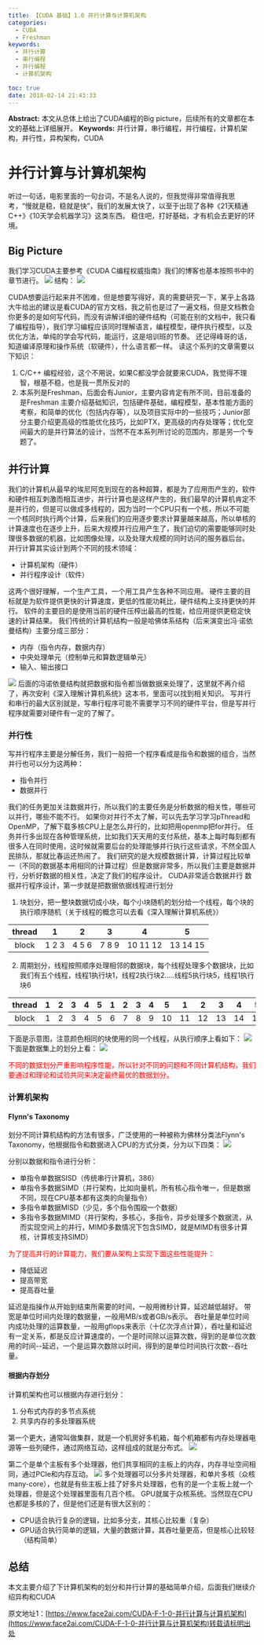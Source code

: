 ```yaml
---
title: 【CUDA 基础】1.0 并行计算与计算机架构
categories:
  - CUDA
  - Freshman
keywords:
  - 并行计算
  - 串行编程
  - 并行编程
  - 计算机架构

toc: true
date: 2018-02-14 21:43:33
---
```


**Abstract:** 本文从总体上给出了CUDA编程的Big picture，后续所有的文章都在本文的基础上详细展开。
**Keywords:** 并行计算，串行编程，并行编程，计算机架构，并行性，异构架构，CUDA

<!--more-->
# 并行计算与计算机架构
听过一句话，电影里面的一句台词，不是名人说的，但我觉得非常值得我思考，“慢就是稳，稳就是快”，我们的发展太快了，以至于出现了各种《21天精通C++》《10天学会机器学习》这类东西。
稳住吧，打好基础，才有机会去更好的环境。
## Big Picture
我们学习CUDA主要参考《CUDA C编程权威指南》我们的博客也基本按照书中的章节进行。
![](https://tony4ai-1251394096.cos.ap-hongkong.myqcloud.com/blog_images/CUDA-F-1-0-并行计算与计算机架构/cover.jpg)
结构：
![](https://tony4ai-1251394096.cos.ap-hongkong.myqcloud.com/blog_images/CUDA-F-1-0-并行计算与计算机架构/CUDA_C.png)

CUDA想要运行起来并不困难，但是想要写得好，真的需要研究一下，某乎上各路大牛给出的建议是看CUDA的官方文档，我之前也是过了一遍文档，但是文档教会你更多的是如何写代码，而没有讲解详细的硬件结构（可能在别的文档中，我只看了编程指导），我们学习编程应该同时理解语言，编程模型，硬件执行模型，以及优化方法，单纯的学会写代码，能运行，这是培训班的节奏。
还记得峰哥的话，知道编译原理和操作系统（软硬件），什么语言都一样。
读这个系列的文章需要以下知识：
1. C/C++ 编程经验，这个不用说，如果C都没学会就要来CUDA，我觉得不理智，根基不稳，也是我一贯所反对的
2. 本系列是Freshman，后面会有Junior，主要内容肯定有所不同，目前准备的是Freshman 主要介绍基础知识，包括硬件基础，编程模型，基本性能方面的考察，和简单的优化（包括内存等），以及项目实际中的一些技巧；Junior部分主要介绍更高级的性能优化技巧，比如PTX，更高级的内存处理等；优化空间最大的是并行算法的设计，当然不在本系列所讨论的范围内，那是另一个专题了。



## 并行计算
我们的计算机从最早的埃尼阿克到现在的各种超算，都是为了应用而产生的，软件和硬件相互刺激而相互进步，并行计算也是这样产生的，我们最早的计算机肯定不是并行的，但是可以做成多线程的，因为当时一个CPU只有一个核，所以不可能一个核同时执行两个计算，后来我们的应用逐步要求计算量越来越高，所以单核的计算速度也在逐步上升，后来大规模并行应用产生了，我们迫切的需要能够同时处理很多数据的机器，比如图像处理，以及处理大规模的同时访问的服务器后台。
并行计算其实设计到两个不同的技术领域：
- 计算机架构（硬件）
- 并行程序设计（软件）

这两个很好理解，一个生产工具，一个用工具产生各种不同应用。
硬件主要的目标就是为软件提供更快的计算速度，更低的性能功耗比，硬件结构上支持更快的并行。
软件的主要目的是使用当前的硬件压榨出最高的性能，给应用提供更稳定快速的计算结果。
我们传统的计算机结构一般是哈佛体系结构（后来演变出冯·诺依曼结构）主要分成三部分：
- 内存（指令内存，数据内存）
- 中央处理单元（控制单元和算数逻辑单元）
- 输入、输出接口

![](https://tony4ai-1251394096.cos.ap-hongkong.myqcloud.com/blog_images/CUDA-F-1-0-并行计算与计算机架构/1.png)
后面的冯诺依曼结构就把数据和指令都当做数据来处理了，这里就不再介绍了，再次安利《深入理解计算机系统》这本书，里面可以找到相关知识。
写并行和串行的最大区别就是，写串行程序可能不需要学习不同的硬件平台，但是写并行程序就需要对硬件有一定的了解了。


### 并行性
写并行程序主要是分解任务，我们一般把一个程序看成是指令和数据的组合，当然并行也可以分为这两种：
- 指令并行
- 数据并行

我们的任务更加关注数据并行，所以我们的主要任务是分析数据的相关性，哪些可以并行，哪些不能不行。
如果你对并行不太了解，可以先去学习学习pThread和OpenMP，了解下载多核CPU上是怎么并行的，比如把用openmp把for并行。
任务并行多出现在各种管理系统，比如我们天天用的支付系统，基本上每时每刻都有很多人在同时使用，这时候就需要后台的处理能够并行执行这些请求，不然全国人民排队，那就比春运还热闹了。
我们研究的是大规模数据计算，计算过程比较单一（不同的数据基本用相同的计算过程）但是数据非常多，所以我们主要是数据并行，分析好数据的相关性，决定了我们的程序设计。
CUDA非常适合数据并行
数据并行程序设计，第一步就是把数据依据线程进行划分
1. 块划分，把一整块数据切成小块，每个小块随机的划分给一个线程，每个块的执行顺序随机（关于线程的概念可以去看《深入理解计算机系统》）

| thread |      1       |        2         |      3       |        4        | 5             |
|:------:|:------------:|:----------------:|:------------:|:---------------:| ------------- |
| block  | 1     2    3 | 4       5      6 | 7    8     9 | 10      11   12 | 13     14  15 |


2. 周期划分，线程按照顺序处理相邻的数据块，每个线程处理多个数据块，比如我们有五个线程，线程1执行块1，线程2执行块2.....线程5执行块5，线程1执行块6

| thread |  1  |  2  |  3  |  4  | 5   | 1   | 2   | 3   | 4   | 5   | 1   | 2   | 3   | 4   | 5   |
|:------:|:---:|:---:|:---:|:---:| --- | --- | --- | --- | --- | --- | --- | --- | --- | --- | --- |
| block       |  1   |  2   |   3  |  4   |    5   |   6  |    7 |   8  |    9 |  10   |   11  |   12  |  13   |   14  |15|

下面是示意图，注意颜色相同的块使用的同一个线程，从执行顺序上看如下：
![](https://tony4ai-1251394096.cos.ap-hongkong.myqcloud.com/blog_images/CUDA-F-1-0-并行计算与计算机架构/2.png)
下面是数据集上的划分上看：
![](https://tony4ai-1251394096.cos.ap-hongkong.myqcloud.com/blog_images/CUDA-F-1-0-并行计算与计算机架构/3.png)

<font color="FF0000">不同的数据划分严重影响程序性能，所以针对不同的问题和不同计算机结构，我们要通过和理论和试验共同来决定最终最优的数据划分。</font>


### 计算机架构
#### Flynn's Taxonomy
划分不同计算机结构的方法有很多，广泛使用的一种被称为佛林分类法Flynn's Taxonomy，他根据指令和数据进入CPU的方式分类，分为以下四类：
![](https://tony4ai-1251394096.cos.ap-hongkong.myqcloud.com/blog_images/CUDA-F-1-0-并行计算与计算机架构/4.png)

分别以数据和指令进行分析：
- 单指令单数据SISD（传统串行计算机，386）
- 单指令多数据SIMD（并行架构，比如向量机，所有核心指令唯一，但是数据不同，现在CPU基本都有这类的向量指令）
- 多指令单数据MISD（少见，多个指令围殴一个数据）
- 多指令多数据MIMD（并行架构，多核心，多指令，异步处理多个数据流，从而实现空间上的并行，MIMD多数情况下包含SIMD，就是MIMD有很多计算核，计算核支持SIMD）

<font color="FF0000">为了提高并行的计算能力，我们要从架构上实现下面这些性能提升：</font>
- 降低延迟
- 提高带宽
- 提高吞吐量

延迟是指操作从开始到结束所需要的时间，一般用微秒计算，延迟越低越好。
带宽是单位时间内处理的数据量，一般用MB/s或者GB/s表示。
吞吐量是单位时间内成功处理的运算数量，一般用gflops来表示（十亿次浮点计算），吞吐量和延迟有一定关系，都是反应计算速度的，一个是时间除以运算次数，得到的是单位次数用的时间--延迟，一个是运算次数除以时间，得到的是单位时间执行次数--吞吐量。


#### 根据内存划分
计算机架构也可以根据内存进行划分：
1. 分布式内存的多节点系统
2. 共享内存的多处理器系统

第一个更大，通常叫做集群，就是一个机房好多机箱，每个机箱都有内存处理器电源等一些列硬件，通过网络互动，这样组成的就是分布式。
![](https://tony4ai-1251394096.cos.ap-hongkong.myqcloud.com/blog_images/CUDA-F-1-0-并行计算与计算机架构/5.png)

第二个是单个主板有多个处理器，他们共享相同的主板上的内存，内存寻址空间相同，通过PCIe和内存互动。
![](https://tony4ai-1251394096.cos.ap-hongkong.myqcloud.com/blog_images/CUDA-F-1-0-并行计算与计算机架构/6.png)
多个处理器可以分多片处理器，和单片多核（众核many-core），也就是有些主板上挂了好多片处理器，也有的是一个主板上就一个处理器，但是这个处理器里面有几百个核。
GPU就属于众核系统。当然现在CPU也都是多核的了，但是他们还是有很大区别的：
- CPU适合执行复杂的逻辑，比如多分支，其核心比较重（复杂）
- GPU适合执行简单的逻辑，大量的数据计算，其吞吐量更高，但是核心比较轻（结构简单）


## 总结
本文主要介绍了下计算机架构的划分和并行计算的基础简单介绍，后面我们继续介绍异构和CUDA





原文地址1：[https://www.face2ai.com/CUDA-F-1-0-并行计算与计算机架构](https://www.face2ai.com/CUDA-F-1-0-并行计算与计算机架构)转载请标明出处
